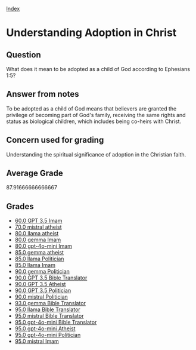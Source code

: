 
[Index](../../index.md)
# Understanding Adoption in Christ
## Question
What does it mean to be adopted as a child of God according to Ephesians 1:5?

## Answer from notes
To be adopted as a child of God means that believers are granted the privilege of becoming part of God's family, receiving the same rights and status as biological children, which includes being co-heirs with Christ.

## Concern used for grading
Understanding the spiritual significance of adoption in the Christian faith.

## Average Grade
87.91666666666667

## Grades
 * [60.0 GPT 3.5 Imam](../answers/GPT_3.5_Imam/Understanding_Adoption_in_Christ.md)
 * [70.0 mistral atheist](../answers/mistral_atheist/Understanding_Adoption_in_Christ.md)
 * [80.0 llama atheist](../answers/llama_atheist/Understanding_Adoption_in_Christ.md)
 * [80.0 gemma Imam](../answers/gemma_Imam/Understanding_Adoption_in_Christ.md)
 * [80.0 gpt-4o-mini Imam](../answers/gpt-4o-mini_Imam/Understanding_Adoption_in_Christ.md)
 * [85.0 gemma atheist](../answers/gemma_atheist/Understanding_Adoption_in_Christ.md)
 * [85.0 llama Politician](../answers/llama_Politician/Understanding_Adoption_in_Christ.md)
 * [85.0 llama Imam](../answers/llama_Imam/Understanding_Adoption_in_Christ.md)
 * [90.0 gemma Politician](../answers/gemma_Politician/Understanding_Adoption_in_Christ.md)
 * [90.0 GPT 3.5 Bible Translator](../answers/GPT_3.5_Bible_Translator/Understanding_Adoption_in_Christ.md)
 * [90.0 GPT 3.5 Atheist](../answers/GPT_3.5_Atheist/Understanding_Adoption_in_Christ.md)
 * [90.0 GPT 3.5 Politician](../answers/GPT_3.5_Politician/Understanding_Adoption_in_Christ.md)
 * [90.0 mistral Politician](../answers/mistral_Politician/Understanding_Adoption_in_Christ.md)
 * [93.0 gemma Bible Translator](../answers/gemma_Bible_Translator/Understanding_Adoption_in_Christ.md)
 * [95.0 llama Bible Translator](../answers/llama_Bible_Translator/Understanding_Adoption_in_Christ.md)
 * [95.0 mistral Bible Translator](../answers/mistral_Bible_Translator/Understanding_Adoption_in_Christ.md)
 * [95.0 gpt-4o-mini Bible Translator](../answers/gpt-4o-mini_Bible_Translator/Understanding_Adoption_in_Christ.md)
 * [95.0 gpt-4o-mini Atheist](../answers/gpt-4o-mini_Atheist/Understanding_Adoption_in_Christ.md)
 * [95.0 gpt-4o-mini Politician](../answers/gpt-4o-mini_Politician/Understanding_Adoption_in_Christ.md)
 * [95.0 mistral Imam](../answers/mistral_Imam/Understanding_Adoption_in_Christ.md)
